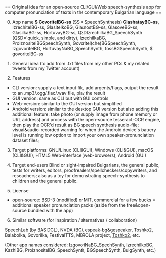 == Original idea for an open-source CLI/GUI/Web speech-synthesis app for computer pronunciation of texts in the contemporary Bulgarian language ==

0. App name
**$ GovoritelBG-ss** (SS = SpeechSynthesis)
**GlashatayBG-ss**, IzrechitelBG-ss, GlasitelkoBG, GlasnostBG-ss, GlasoveBG-ss, GlasilkaBG-ss, HortuvayBG-ss,  QSDIzrechilkaBG_SpeechSynth (QSD='quick, simple, and dirty), IzrechilkaBG, ProiznositelBGSpeechSynth, Govoritel(che)BGSpeechSynth, IzgovoritelBG, HortuvayNaBG_SpeechSynth, fossBGSpeechSynth, $ govoritelBG-ss
1. General idea
(to add from .txt files from my other PCs & my related tweets from my Twitter account)

2. Features
* CLI version: supply a text input file, add argents/flags, output the result to an .mp3/.ogg/.flac/.wav file, play the result
* GUI version: same as CLI but with GUI controls
* Web-version: similar to the GUI version but simplified
* Android version: similar to the desktop GUI version but also adding this additional feature:
take photo (or supply image from phone memory or URL address) and process with the open-source tesseract-OCR engine, then play the OCR'd result as BG speech synthesis audio-file;
visual&audio-recorded warning for when the Android device's battery level is running low
option to import your own speaker-pronunciation dataset files;

3. Target platforms:
GNU/Linux (CLI&GUI), Windows (CLI&GUI), macOS (CLI&GUI), HTML5 Web-interface (web-browsers), Android (GUI)

4. Target end-users
Blind or sight-impaired Bulgarians, the general public, tests for writers, editors, proofreaders/spellcheckers/copywriters, and reseachers; also as a toy for demonstrating speech-synthesis to children and the general public.

5. License
* open-source: BSD-3 (modified) or MIT, commercial for a few bucks = additional speaker pronunciation packs (aside from the free&open-source bundled with the app)

6. Similar software (for inspiration / alternatives / collaboration)

SpeechLab (by BAS DCL), NVDA (BG), espeak-bg&gespeaker, Toshko2, Balabolka, Govorilka, FestivalTTS, MBROLA project, [Toshko2](http://twenkid.com/software/toshko2/), etc.

(Other app names considered: IzgovoriNaBG_SpechSynth, IzrechilkoBG, KazhiBG, ProiznositelBG_SpeechSynth, BGSpeechSynth, BulgSynth, etc.)
